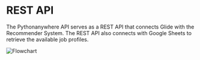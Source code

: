 # REST API

The Pythonanywhere API serves as a REST API that connects Glide with the Recommender System. The REST API also connects with Google Sheets to retrieve the available job profiles.

![Flowchart](https://user-images.githubusercontent.com/110894014/207405664-95a2d0b3-fd32-4899-be5e-10e49153e69d.png)



